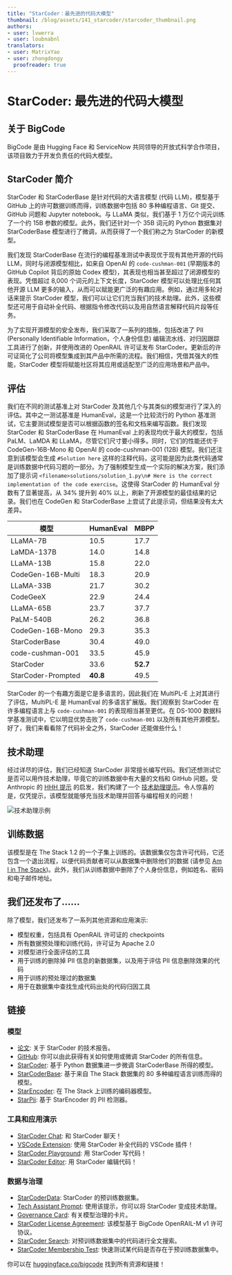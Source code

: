```yaml
---
title: "StarCoder：最先进的代码大模型" 
thumbnail: /blog/assets/141_starcoder/starcoder_thumbnail.png
authors:
- user: lvwerra
- user: loubnabnl
translators:
- user: MatrixYao
- user: zhongdongy
  proofreader: true
---
```


# StarCoder: 最先进的代码大模型

<!-- {blog_metadata} -->
<!-- {authors} -->

## 关于 BigCode

BigCode 是由 Hugging Face 和 ServiceNow 共同领导的开放式科学合作项目，该项目致力于开发负责任的代码大模型。

## StarCoder 简介

StarCoder 和 StarCoderBase 是针对代码的大语言模型 (代码 LLM)，模型基于 GitHub 上的许可数据训练而得，训练数据中包括 80 多种编程语言、Git 提交、GitHub 问题和 Jupyter notebook。与 LLaMA 类似，我们基于 1 万亿个词元训练了一个约 15B 参数的模型。此外，我们还针对一个 35B 词元的 Python 数据集对 StarCoderBase 模型进行了微调，从而获得了一个我们称之为 StarCoder 的新模型。

我们发现 StarCoderBase 在流行的编程基准测试中表现优于现有其他开源的代码 LLM，同时与闭源模型相比，如来自 OpenAI 的 `code-cushman-001` (早期版本的 GitHub Copilot 背后的原始 Codex 模型)，其表现也相当甚至超过了闭源模型的表现。凭借超过 8,000 个词元的上下文长度，StarCoder 模型可以处理比任何其他开源 LLM 更多的输入，从而可以赋能更广泛的有趣应用。例如，通过用多轮对话来提示 StarCoder 模型，我们可以让它们充当我们的技术助理。此外，这些模型还可用于自动补全代码、根据指令修改代码以及用自然语言解释代码片段等任务。

为了实现开源模型的安全发布，我们采取了一系列的措施，包括改进了 PII (Personally Identifiable Information，个人身份信息) 编辑流水线、对归因跟踪工具进行了创新，并使用改进的 OpenRAIL 许可证发布 StarCoder。更新后的许可证简化了公司将模型集成到其产品中所需的流程。我们相信，凭借其强大的性能，StarCoder 模型将赋能社区将其应用或适配至广泛的应用场景和产品中。

## 评估

我们在不同的测试基准上对 StarCoder 及其他几个与其类似的模型进行了深入的评估。其中之一测试基准是 HumanEval，这是一个比较流行的 Python 基准测试，它主要测试模型是否可以根据函数的签名和文档来编写函数。我们发现 StarCoder 和 StarCoderBase 在 HumanEval 上的表现均优于最大的模型，包括 PaLM、LaMDA 和 LLaMA，尽管它们尺寸要小得多。同时，它们的性能还优于 CodeGen-16B-Mono 和 OpenAI 的 code-cushman-001 (12B) 模型。我们还注意到该模型会生成 `#Solution here` 这样的注释代码，这可能是因为此类代码通常是训练数据中代码习题的一部分。为了强制模型生成一个实际的解决方案，我们添加了提示词 `<filename>solutions/solution_1.py\n# Here is the correct implementation of the code exercise`。这使得 StarCoder 的 HumanEval 分数有了显著提高，从 34% 提升到 40% 以上，刷新了开源模型的最佳结果的记录。我们也在 CodeGen 和 StarCoderBase 上尝试了此提示词，但结果没有太大差异。

| **模型**          | **HumanEval** | **MBPP** |
|--------------------|--------------|----------|
| LLaMA-7B           | 10.5         | 17.7     |
| LaMDA-137B         | 14.0         | 14.8     |
| LLaMA-13B          | 15.8         | 22.0     |
| CodeGen-16B-Multi  | 18.3         | 20.9     |
| LLaMA-33B          | 21.7         | 30.2     |
| CodeGeeX           | 22.9         | 24.4     |
| LLaMA-65B          | 23.7         | 37.7     |
| PaLM-540B          | 26.2         | 36.8     |
| CodeGen-16B-Mono   | 29.3         | 35.3     |
| StarCoderBase      | 30.4         | 49.0     |
| code-cushman-001   | 33.5         | 45.9     |
| StarCoder          | 33.6         | **52.7** |
| StarCoder-Prompted | **40.8**     | 49.5     |

StarCoder 的一个有趣方面是它是多语言的，因此我们在 MultiPL-E 上对其进行了评估，MultiPL-E 是 HumanEval 的多语言扩展版。我们观察到 StarCoder 在许多编程语言上与 `code-cushman-001` 的表现相当甚至更优。在 DS-1000 数据科学基准测试中，它以明显优势击败了 `code-cushman-001` 以及所有其他开源模型。好了，我们来看看除了代码补全之外，StarCoder 还能做些什么！

## 技术助理

经过详尽的评估，我们已经知道 StarCoder 非常擅长编写代码。我们还想测试它是否可以用作技术助理，毕竟它的训练数据中有大量的文档和 GitHub 问题。受 Anthropic 的 [HHH 提示](https://gist.github.com/jareddk/2509330f8ef3d787fc5aaac67aab5f11#file-hhh_prompt-txt) 的启发，我们构建了一个 [技术助理提示](https://huggingface.co/datasets/bigcode/ta-prompt)。令人惊喜的是，仅凭提示，该模型就能够充当技术助理并回答与编程相关的问题！

![技术助理示例](https://huggingface.co/datasets/bigcode/admin/resolve/main/StarCoderChatExamples.png)

## 训练数据

该模型是在 The Stack 1.2 的一个子集上训练的。该数据集仅包含许可代码，它还包含一个退出流程，以便代码贡献者可以从数据集中删除他们的数据 (请参见 [Am I in The Stack](https://huggingface.co/spaces/bigcode/in-the-stack))。此外，我们从训练数据中删除了个人身份信息，例如姓名、密码和电子邮件地址。

## 我们还发布了……

除了模型，我们还发布了一系列其他资源和应用演示:

- 模型权重，包括具有 OpenRAIL 许可证的 checkpoints
- 所有数据预处理和训练代码，许可证为 Apache 2.0
- 对模型进行全面评估的工具
- 用于训练的删除掉 PII 信息的新数据集，以及用于评估 PII 信息删除效果的代码
- 用于训练的预处理过的数据集
- 用于在数据集中查找生成代码出处的代码归因工具

## 链接

### 模型

- [论文](https://drive.google.com/file/d/1cN-b9GnWtHzQRoE7M7gAEyivY0kl4BYs/view): 关于 StarCoder 的技术报告。
- [GitHub](https://github.com/bigcode-project/starcoder/tree/main): 你可以由此获得有关如何使用或微调 StarCoder 的所有信息。
- [StarCoder](https://huggingface.co/bigcode/starcoder): 基于 Python 数据集进一步微调 StarCoderBase 所得的模型。
- [StarCoderBase](https://huggingface.co/bigcode/starcoderbase): 基于来自 The Stack 数据集的 80 多种编程语言训练而得的模型。
- [StarEncoder](https://huggingface.co/bigcode/starencoder): 在 The Stack 上训练的编码器模型。
- [StarPii](https://huggingface.co/bigcode/starpii): 基于 StarEncoder 的 PII 检测器。

### 工具和应用演示

- [StarCoder Chat](https://huggingface.co/chat?model=bigcode/starcoder): 和 StarCoder 聊天！
- [VSCode Extension](https://marketplace.visualstudio.com/items?itemName=HuggingFace.huggingface-vscode): 使用 StarCoder 补全代码的 VSCode 插件！
- [StarCoder Playground](https://huggingface.co/spaces/bigcode/bigcode-playground): 用 StarCoder 写代码！
- [StarCoder Editor](https://huggingface.co/spaces/bigcode/bigcode-editor): 用 StarCoder 编辑代码！

### 数据与治理

- [StarCoderData](https://huggingface.co/datasets/bigcode/starcoderdata): StarCoder 的预训练数据集。
- [Tech Assistant Prompt](https://huggingface.co/datasets/bigcode/ta-prompt): 使用该提示，你可以将 StarCoder 变成技术助理。
- [Governance Card](): 有关模型治理的卡片。
- [StarCoder License Agreement](https://huggingface.co/spaces/bigcode/bigcode-model-license-agreement): 该模型基于 BigCode OpenRAIL-M v1 许可协议。
- [StarCoder Search](https://huggingface.co/spaces/bigcode/search): 对预训练数据集中的代码进行全文搜索。
- [StarCoder Membership Test](https://stack.dataportraits.org): 快速测试某代码是否存在于预训练数据集中。

你可以在 [huggingface.co/bigcode](https://huggingface.co/bigcode) 找到所有资源和链接！
